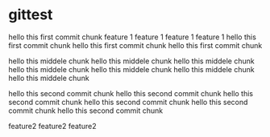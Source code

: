 # gittest

hello this first commit chunk
 feature 1
  feature 1
   feature 1
    feature 1
hello this first commit chunk
hello this first commit chunk
hello this first commit chunk

hello this middele chunk
hello this middele chunk
hello this middele chunk
hello this middele chunk
hello this middele chunk
hello this middele chunk
hello this middele chunk


hello this second commit chunk
hello this second commit chunk
hello this second commit chunk
hello this second commit chunk
hello this second commit chunk
hello this second commit chunk

feature2
feature2
feature2
